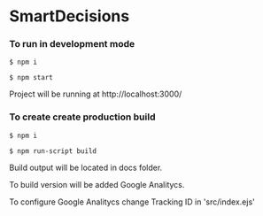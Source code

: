 # SmartDecisions

### To run in development mode

`$ npm i`

`$ npm start`

Project will be running at http://localhost:3000/

### To create create production build 

`$ npm i`

`$ npm run-script build`

Build output will be located in docs folder.

To build version will be added Google Analitycs.

To configure Google Analitycs change Tracking ID in 'src/index.ejs'
